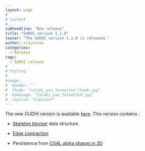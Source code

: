 ```yaml
---
layout: page
#
# Content
#
subheadline: "New release"
title: "GUDHI version 1.1.0"
teaser: "The GUDHI version 1.1.0 is released."
author: vrouvreau
categories:
  - Release
tags:
  - GUDHI release
#
# Styling
#
#image:
#  header: ""
#  thumb: "Calabi_yau_formatted_thumb.jpg"
#  homepage: "Calabi_yau_formatted.jpg"
#  caption: "Caption?"
---
```


The new GUDHI version is available [here][1].
This version contains :

- [Skeleton blocker][3] data structure

- [Edge contraction][4]

- Persistence from [CGAL alpha shapes in 3D][2]


 [1]: https://gforge.inria.fr/frs/?group_id=3865
 [2]: http://doc.cgal.org/latest/Alpha_shapes_3/
 [3]: http://gudhi.gforge.inria.fr/doc/latest/group__skbl.html
 [4]: http://gudhi.gforge.inria.fr/doc/latest/group__contr.html

